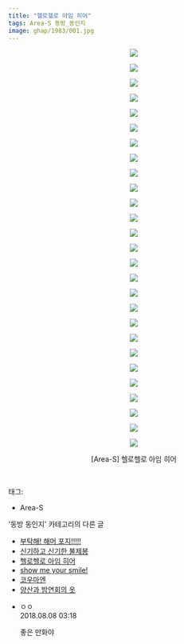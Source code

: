 ```yaml
---
title: "헬로헬로 아임 히어"
tags: Area-S 동방_동인지
image: ghap/1983/001.jpg
---
```

<div class="article">
<p style="text-align: center; clear: none; float: none;"><img src="{{ site.nasurl }}/ghap/1983/001.jpg"/></p>
<p style="text-align: center; clear: none; float: none;"><img src="{{ site.nasurl }}/ghap/1983/002.jpg"/></p>
<p style="text-align: center; clear: none; float: none;"><img src="{{ site.nasurl }}/ghap/1983/003.jpg"/></p>
<p style="text-align: center; clear: none; float: none;"><img src="{{ site.nasurl }}/ghap/1983/004.jpg"/></p>
<p style="text-align: center; clear: none; float: none;"><img src="{{ site.nasurl }}/ghap/1983/005.jpg"/></p>
<p style="text-align: center; clear: none; float: none;"><img src="{{ site.nasurl }}/ghap/1983/006.jpg"/></p>
<p style="text-align: center; clear: none; float: none;"><img src="{{ site.nasurl }}/ghap/1983/007.jpg"/></p>
<p style="text-align: center; clear: none; float: none;"><img src="{{ site.nasurl }}/ghap/1983/008.jpg"/></p>
<p style="text-align: center; clear: none; float: none;"><img src="{{ site.nasurl }}/ghap/1983/009.jpg"/></p>
<p style="text-align: center; clear: none; float: none;"><img src="{{ site.nasurl }}/ghap/1983/010.jpg"/></p>
<p style="text-align: center; clear: none; float: none;"><img src="{{ site.nasurl }}/ghap/1983/011.jpg"/></p>
<p style="text-align: center; clear: none; float: none;"><img src="{{ site.nasurl }}/ghap/1983/012.jpg"/></p>
<p style="text-align: center; clear: none; float: none;"><img src="{{ site.nasurl }}/ghap/1983/013.jpg"/></p>
<p style="text-align: center; clear: none; float: none;"><img src="{{ site.nasurl }}/ghap/1983/014.jpg"/></p>
<p style="text-align: center; clear: none; float: none;"><img src="{{ site.nasurl }}/ghap/1983/015.jpg"/></p>
<p style="text-align: center; clear: none; float: none;"><img src="{{ site.nasurl }}/ghap/1983/016.jpg"/></p>
<p style="text-align: center; clear: none; float: none;"><img src="{{ site.nasurl }}/ghap/1983/017.jpg"/></p>
<p style="text-align: center; clear: none; float: none;"><img src="{{ site.nasurl }}/ghap/1983/018.jpg"/></p>
<p style="text-align: center; clear: none; float: none;"><img src="{{ site.nasurl }}/ghap/1983/019.jpg"/></p>
<p style="text-align: center; clear: none; float: none;"><img src="{{ site.nasurl }}/ghap/1983/020.jpg"/></p>
<p style="text-align: center; clear: none; float: none;"><img src="{{ site.nasurl }}/ghap/1983/021.jpg"/></p>
<p style="text-align: center; clear: none; float: none;"><img src="{{ site.nasurl }}/ghap/1983/022.jpg"/></p>
<p style="text-align: center; clear: none; float: none;"><img src="{{ site.nasurl }}/ghap/1983/023.jpg"/></p>
<p style="text-align: center; clear: none; float: none;"><img src="{{ site.nasurl }}/ghap/1983/024.jpg"/></p>
<p style="text-align: center; clear: none; float: none;"><img src="{{ site.nasurl }}/ghap/1983/025.jpg"/></p>
<p style="text-align: center; clear: none; float: none;"><img src="{{ site.nasurl }}/ghap/1983/026.jpg"/></p>
<p style="text-align: center; clear: none; float: none;"><img src="{{ site.nasurl }}/ghap/1983/027.jpg"/></p>
<p style="text-align: center; clear: none; float: none;">[Area-S] 헬로헬로 아임 히어</p>
<p><br/></p>
</div><div class="tagTrail">
<p>태그: </p>
<ul>
<li>Area-S</li>
</ul>
</div><div class="another">
<p>'동방 동인지' 카테고리의 다른 글</p>
<ul>
<li><a href="/2016-09-04-ghap_1986">부탁해! 해머 포지!!!!!</a></li>
<li><a href="/2016-09-04-ghap_1985">신기하고 신기한 불제봉</a></li>
<li><a href="/2016-09-04-ghap_1983">헬로헬로 아임 히어</a></li>
<li><a href="/2016-09-03-ghap_1982">show me your smile!</a></li>
<li><a href="/2016-09-03-ghap_1981">코우마엔</a></li>
<li><a href="/2016-09-03-ghap_1980">양산과 밤연회의 옷</a></li>
</ul>
</div><div class="cb_module cb_fluid">
<div class="cb_wrt cb_profile">
<div class="comment">
<ul>
<li class="cb_thumb_off" id="comment15303076">
<div class="cb_comment_area">
<div class="cb_info_area">
<div class="cb_section">
<span class="cb_nick_name">ㅇㅇ</span>
</div>
<div class="cb_section">
<span class="cb_date">2018.08.08 03:18 </span>
</div>
</div>
<div class="cb_dsc_comment">
<p class="cb_dsc">
											좋은 만화야
										</p>
</div>
</div></li>
</ul>
</div>
</div><!-- commentList close -->
</div>